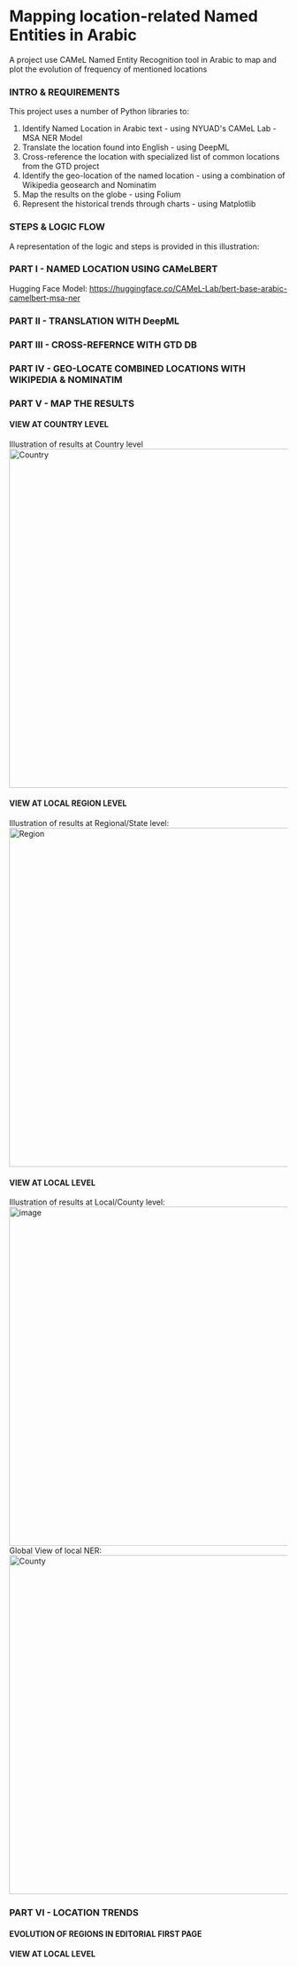 # Mapping location-related Named Entities in Arabic
A project use CAMeL Named Entity Recognition tool in Arabic to map and plot the evolution of frequency of mentioned locations

### INTRO & REQUIREMENTS

This project uses a number of Python libraries to:
1) Identify Named Location in Arabic text - using NYUAD's CAMeL Lab - MSA NER Model
2) Translate the location found into English - using DeepML 
3) Cross-reference the location with specialized list of common locations from the GTD project
4) Identify the geo-location of the named location - using a combination of Wikipedia geosearch and Nominatim
5) Map the results on the globe - using Folium
6) Represent the historical trends through charts - using Matplotlib

### STEPS & LOGIC FLOW
A representation of the logic and steps is provided in this illustration: 




### PART I - NAMED LOCATION USING CAMeLBERT


Hugging Face Model: 
https://huggingface.co/CAMeL-Lab/bert-base-arabic-camelbert-msa-ner


### PART II - TRANSLATION WITH DeepML

### PART III - CROSS-REFERNCE WITH GTD DB


### PART IV - GEO-LOCATE COMBINED LOCATIONS WITH WIKIPEDIA & NOMINATIM

### PART V - MAP THE RESULTS

#### VIEW AT COUNTRY LEVEL
Illustration of results at Country level
<img width="1018" height="612" alt="Country" src="https://github.com/user-attachments/assets/6ca8e94b-2561-4284-9e16-5a3dbab1f1bf" />

#### VIEW AT LOCAL REGION LEVEL
Illustration of results at Regional/State level:
<img width="1018" height="612" alt="Region" src="https://github.com/user-attachments/assets/8b3a20b7-77c4-4c35-ae81-7dde880fd7e1" />


#### VIEW AT LOCAL LEVEL
Illustration of results at Local/County level:
<img width="1018" height="612" alt="image" src="https://github.com/user-attachments/assets/5152deb2-87e8-4bf3-853b-bbf143019ddb" />
Global View of local NER:
<img width="1018" height="612" alt="County" src="https://github.com/user-attachments/assets/e836ad54-a7e8-4dc6-b8fd-345fe1315dfd" />


### PART VI - LOCATION TRENDS

#### EVOLUTION OF REGIONS IN EDITORIAL FIRST PAGE

#### VIEW AT LOCAL LEVEL
